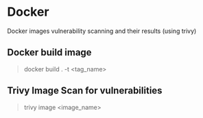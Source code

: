 # Docker
Docker images vulnerability scanning and their results (using trivy)

## Docker build image
> docker build . -t <tag_name>

## Trivy Image Scan for vulnerabilities
> trivy image <image_name>

